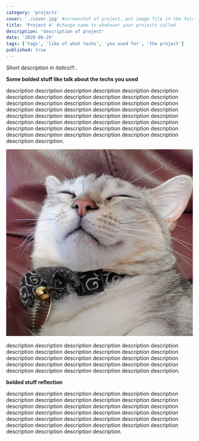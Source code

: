 ```yaml
---
category: 'projects'
cover: './cover.jpg' #screenshot of project, put image file in the folder and rename it cover.jpg
title: 'Project 4' #change name to whatever your projects called
description: 'description of project'
date: '2020-08-29'
tags: ['tags', 'like of what techs', 'you used for', 'the project']
published: true
---
```


_Short description in italics!!!._.

**Some bolded stuff like talk about the techs you used**

description description description description description description description description description description description description description description description description description description description description description description description description description description description description description description description description description description description description description description description description description description description description description description description description description description.

![title of pic](./cover.jpg)

description description description description description description description description description description description description description description description description description description description description description description description description description description description description description description. 

**bolded stuff reflection**

description description description description description description description description description description description description description description description description description description description description description description description description description description description description description description description description description description description description description description description description. 
